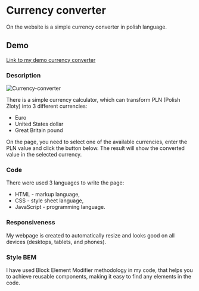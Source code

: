 # Currency converter

On the website is a simple currency converter in polish language.

## Demo

[Link to my demo currency converter](https://liver-22.github.io/currency-converter/)

### Description

![Currency-converter](https://media0.giphy.com/media/v1.Y2lkPTc5MGI3NjExbjBpZnlkOHNmbXAzbHpmaHA3MW11MmFkaDdwdmU3Zm8yaDlmeGZocCZlcD12MV9pbnRlcm5hbF9naWZfYnlfaWQmY3Q9Zw/Jg4VYDW711VoPw2VhE/giphy.gif)

There is a simple currency calculator, which can transform PLN (Polish Zloty) into 3 different currencies:

- Euro
- United States dollar
- Great Britain pound

On the page, you need to select one of the available currencies, enter the PLN value and click the button below. The result will show the converted value in the selected currency.

### Code

There were used 3 languages to write the page:

- HTML - markup language,
- CSS - style sheet language,
- JavaScript - programming language.

### Responsiveness

My webpage is created to automatically resize and looks good on all devices (desktops, tablets, and phones).

### Style BEM

I have used Block Element Modifier methodology in my code, that helps you to achieve reusable components, making it easy to find any elements in the code.
